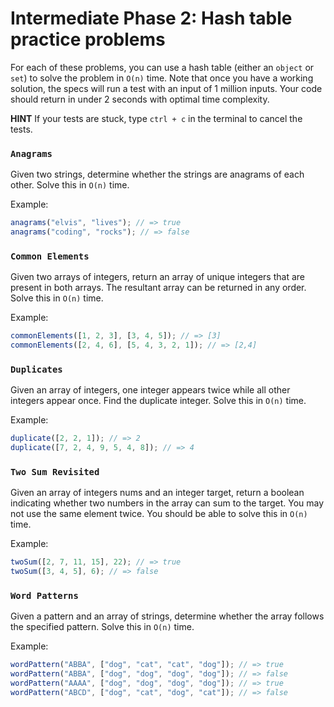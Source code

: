 # Intermediate Phase 2: Hash table practice problems

For each of these problems, you can use a hash table (either an `object` or
`set`) to solve the problem in `O(n)` time. Note that once you have a working
solution, the specs will run a test with an input of 1 million inputs. Your
code should return in under 2 seconds with optimal time complexity.

**HINT** If your tests are stuck, type `ctrl + c` in the terminal to cancel
the tests.

### `Anagrams`

Given two strings, determine whether the strings are anagrams of each other.
Solve this in `O(n)` time.

Example:

```js
anagrams("elvis", "lives"); // => true
anagrams("coding", "rocks"); // => false
```

### `Common Elements`

Given two arrays of integers, return an array of unique integers that are
present in both arrays. The resultant array can be returned in any order. Solve
this in `O(n)` time.

Example:

```js
commonElements([1, 2, 3], [3, 4, 5]); // => [3]
commonElements([2, 4, 6], [5, 4, 3, 2, 1]); // => [2,4]
```

### `Duplicates`

Given an array of integers, one integer appears twice while all other integers
appear once. Find the duplicate integer. Solve this in `O(n)` time.

Example:

```js
duplicate([2, 2, 1]); // => 2
duplicate([7, 2, 4, 9, 5, 4, 8]); // => 4
```

### `Two Sum Revisited`

Given an array of integers nums and an integer target, return a boolean
indicating whether two numbers in the array can sum to the target. You may not
use the same element twice. You should be able to solve this in `O(n)` time.

Example:

```js
twoSum([2, 7, 11, 15], 22); // => true
twoSum([3, 4, 5], 6); // => false
```

### `Word Patterns`

Given a pattern and an array of strings, determine whether the array follows
the specified pattern. Solve this in `O(n)` time.

Example:

```js
wordPattern("ABBA", ["dog", "cat", "cat", "dog"]); // => true
wordPattern("ABBA", ["dog", "dog", "dog", "dog"]); // => false
wordPattern("AAAA", ["dog", "dog", "dog", "dog"]); // => true
wordPattern("ABCD", ["dog", "cat", "dog", "cat"]); // => false
```
